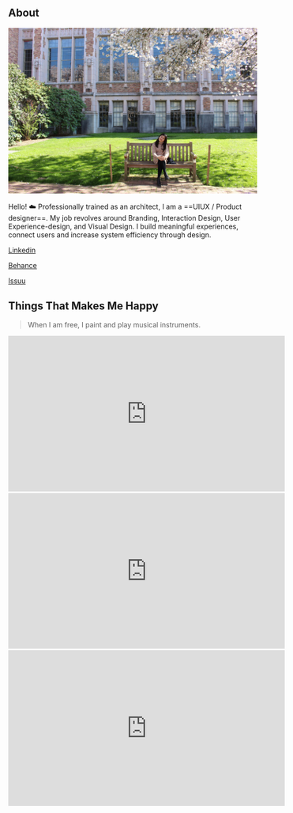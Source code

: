 ## About

![Hello](images/home/profile-min.jpeg)

Hello! :cloud: Professionally trained as an architect, I am a ==UIUX / Product designer==. My job revolves around Branding, Interaction Design, User Experience-design, and Visual Design. I build meaningful experiences, connect users and increase system efficiency through design.

[Linkedin](https://my.linkedin.com/in/wen-qian-chua-a1a6451b0)

[Behance](https://www.behance.net/qianmade14c5)

[Issuu](https://issuu.com/wenqianchua)

## Things That Makes Me Happy

>When I am free, I paint and play musical instruments.

<iframe width="560" height="315" src="https://www.youtube.com/embed/qfFADpYqJtQ?start=26" title="YouTube video player" frameborder="0" allow="accelerometer; autoplay; clipboard-write; encrypted-media; gyroscope; picture-in-picture" allowfullscreen></iframe>

<iframe width="560" height="315" src="https://www.youtube.com/embed/LhgYRCIC-LM?start=76" title="YouTube video player" frameborder="0" allow="accelerometer; autoplay; clipboard-write; encrypted-media; gyroscope; picture-in-picture" allowfullscreen></iframe>

<iframe width="560" height="315" src="https://www.youtube.com/embed/LhgYRCIC-LM" title="YouTube video player" frameborder="0" allow="accelerometer; autoplay; clipboard-write; encrypted-media; gyroscope; picture-in-picture" allowfullscreen></iframe>
